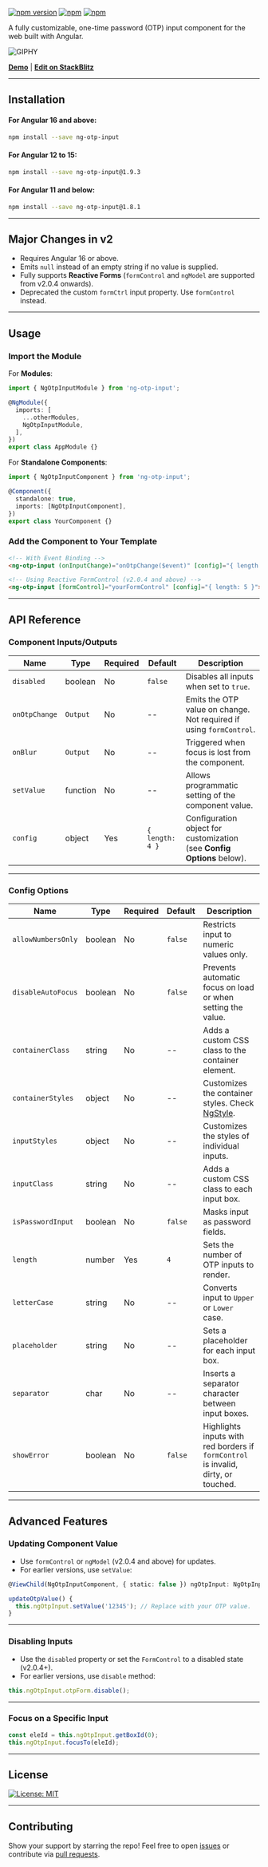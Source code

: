 
[![npm version](https://badge.fury.io/js/ng-otp-input.svg)](https://badge.fury.io/js/ng-otp-input) [![npm](https://img.shields.io/npm/dw/ng-otp-input.svg?logo=npm)](https://www.npmjs.com/package/ng-otp-input) [![npm](https://img.shields.io/bundlephobia/minzip/ng-otp-input)](https://www.npmjs.com/package/ng-otp-input)

A fully customizable, one-time password (OTP) input component for the web built with Angular.

![GIPHY](https://media.giphy.com/media/TdpKuX7H1KBvvR2Hpu/giphy.gif)

[**Demo**](https://code-farmz.github.io/ng-otp-input) | [**Edit on StackBlitz**](https://stackblitz.com/github/code-farmz/ng-otp-input)

---

## Installation

#### For Angular 16 and above:

```bash
npm install --save ng-otp-input
```

#### For Angular 12 to 15:

```bash
npm install --save ng-otp-input@1.9.3
```

#### For Angular 11 and below:

```bash
npm install --save ng-otp-input@1.8.1
```

---

## Major Changes in v2

- Requires Angular 16 or above.
- Emits `null` instead of an empty string if no value is supplied.
- Fully supports **Reactive Forms** (`formControl` and `ngModel` are supported from v2.0.4 onwards).
- Deprecated the custom `formCtrl` input property. Use `formControl` instead.

---

## Usage

### Import the Module

For **Modules**:

```typescript
import { NgOtpInputModule } from 'ng-otp-input';

@NgModule({
  imports: [
    ...otherModules,
    NgOtpInputModule,
  ],
})
export class AppModule {}
```

For **Standalone Components**:

```typescript
import { NgOtpInputComponent } from 'ng-otp-input';

@Component({
  standalone: true,
  imports: [NgOtpInputComponent],
})
export class YourComponent {}
```

### Add the Component to Your Template

```html
<!-- With Event Binding -->
<ng-otp-input (onInputChange)="onOtpChange($event)" [config]="{ length: 5 }"></ng-otp-input>

<!-- Using Reactive FormControl (v2.0.4 and above) -->
<ng-otp-input [formControl]="yourFormControl" [config]="{ length: 5 }"></ng-otp-input>
```

---

## API Reference

### Component Inputs/Outputs

| Name            | Type     | Required | Default | Description                                                                 |
|-----------------|----------|----------|---------|-----------------------------------------------------------------------------|
| `disabled`      | boolean  | No       | `false` | Disables all inputs when set to `true`.                                    |
| `onOtpChange`   | `Output` | No       | --      | Emits the OTP value on change. Not required if using `formControl`.        |
| `onBlur`        | `Output` | No       | --      | Triggered when focus is lost from the component.                           |
| `setValue`      | function | No       | --      | Allows programmatic setting of the component value.                        |
| `config`        | object   | Yes      | `{ length: 4 }` | Configuration object for customization (see **Config Options** below). |

---

### Config Options

| Name              | Type    | Required | Default    | Description                                                                                  |
|-------------------|---------|----------|------------|----------------------------------------------------------------------------------------------|
| `allowNumbersOnly` | boolean | No       | `false`    | Restricts input to numeric values only.                                                      |
| `disableAutoFocus` | boolean | No       | `false`    | Prevents automatic focus on load or when setting the value.                                  |
| `containerClass`   | string  | No       | --         | Adds a custom CSS class to the container element.                                            |
| `containerStyles`  | object  | No       | --         | Customizes the container styles. Check [NgStyle](https://angular.io/api/common/NgStyle).      |
| `inputStyles`      | object  | No       | --         | Customizes the styles of individual inputs.                                                  |
| `inputClass`       | string  | No       | --         | Adds a custom CSS class to each input box.                                                   |
| `isPasswordInput`  | boolean | No       | `false`    | Masks input as password fields.                                                             |
| `length`           | number  | Yes      | `4`        | Sets the number of OTP inputs to render.                                                    |
| `letterCase`       | string  | No       | --         | Converts input to `Upper` or `Lower` case.                                                  |
| `placeholder`      | string  | No       | --         | Sets a placeholder for each input box.                                                      |
| `separator`        | char    | No       | --         | Inserts a separator character between input boxes.                                          |
| `showError`        | boolean | No       | `false`    | Highlights inputs with red borders if `formControl` is invalid, dirty, or touched.          |

---

## Advanced Features

### Updating Component Value

- Use `formControl` or `ngModel` (v2.0.4 and above) for updates.
- For earlier versions, use `setValue`:

```typescript
@ViewChild(NgOtpInputComponent, { static: false }) ngOtpInput: NgOtpInputComponent;

updateOtpValue() {
  this.ngOtpInput.setValue('12345'); // Replace with your OTP value.
}
```

---

### Disabling Inputs

- Use the `disabled` property or set the `FormControl` to a disabled state (v2.0.4+).
- For earlier versions, use `disable` method:

```typescript
this.ngOtpInput.otpForm.disable();
```

---

### Focus on a Specific Input

```typescript
const eleId = this.ngOtpInput.getBoxId(0);
this.ngOtpInput.focusTo(eleId);
```

---

## License

[![License: MIT](https://img.shields.io/badge/license-MIT-green.svg)](https://github.com/code-farmz/ng-otp-input/blob/master/LICENSE)

---

## Contributing

Show your support by starring the repo! Feel free to open [issues](https://github.com/code-farmz/ng-otp-input/issues/new) or contribute via [pull requests](https://github.com/code-farmz/ng-otp-input/compare).

